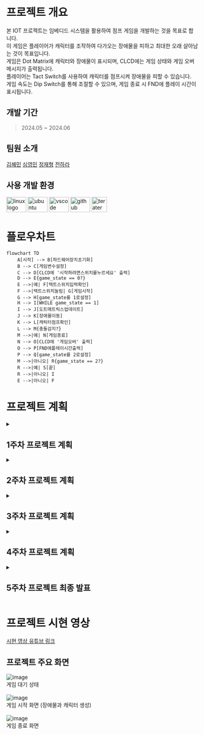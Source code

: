 # 프로젝트 개요
본 IOT 프로젝트는 임베디드 시스템을 활용하여 점프 게임을 개발하는 것을 목표로 합니다. <br>
이 게임은 플레이어가 캐릭터를 조작하여 다가오는 장애물을 피하고 최대한 오래 살아남는 것이 목표입니다. <br>
게임은 Dot Matrix에 캐릭터와 장애물이 표시되며, CLCD에는 게임 상태와 게임 오버 메시지가 출력됩니다. <br>
플레이어는 Tact Switch를 사용하여 캐릭터를 점프시켜 장애물을 피할 수 있습니다. <br>
게임 속도는 Dip Switch를 통해 조절할 수 있으며, 게임 종료 시 FND에 플레이 시간이 표시됩니다.

## 개발 기간 
> 2024.05 ~ 2024.06

## 팀원 소개
[김혜민](https://github.com/minixzip)
[심영민](https://github.com/zeromin41)
[정재형](https://github.com/jaehyeongjung)
[전하라](https://github.com/rarabong)

## 사용 개발 환경

<div>
  <img src="https://cdn.jsdelivr.net/gh/devicons/devicon/icons/linux/linux-original.svg" height="40" width="52" alt="linux logo" />
  <img src="https://cdn.jsdelivr.net/gh/devicons/devicon/icons/ubuntu/ubuntu-plain.svg" height="40" width="52" alt="ubuntu logo" />
  <img src="https://cdn.jsdelivr.net/gh/devicons/devicon/icons/vscode/vscode-original.svg" height="40" width="52" alt="vscode logo" />
  <img src="https://cdn.jsdelivr.net/gh/devicons/devicon/icons/github/github-original.svg" height="40" width="52" alt="github logo" />
  <img src="https://images.sftcdn.net/images/t_app-icon-m/p/25749bda-7112-4156-afe8-5de81b5f97cb/629816456/tera-term-800x600_0.png" height="40" alt="teraterm logo" />
</div>

# 플로우차트
```mermaid
flowchart TD
    A[시작] --> B[하드웨어장치초기화]
    B --> C[게임변수설정]
    C --> D[CLCD에 '시작하려면스위치를누르세요' 출력]
    D --> E{game_state == 0?}
    E -->|예| F[택트스위치입력확인]
    F -->|택트스위치눌림| G[게임시작]
    G --> H[game_state를 1로설정]
    H --> I[WHILE game_state == 1]
    I --> J[도트매트릭스업데이트]
    J --> K[장애물이동]
    K --> L[캐릭터점프확인]
    L --> M{충돌감지?}
    M -->|예| N[게임종료]
    N --> O[CLCD에 '게임오버' 출력]
    O --> P[FND에플레이시간출력]
    P --> Q[game_state를 2로설정]
    M -->|아니오| R{game_state == 2?}
    R -->|예| S[끝]
    R -->|아니오| I
    E -->|아니오| F
```

# 프로젝트 계획
<details>
<summary><h2>
  1주차 프로젝트 계획
</h2></summary>
  
![image](https://github.com/zeromin41/IOT_Project/assets/130297212/429760d4-0c81-43b0-91dc-48dbfc69a7a2)
![image](https://github.com/zeromin41/IOT_Project/assets/130297212/67e4fcf6-7b47-4a11-9a52-d0e6fe0802a3)
![image](https://github.com/zeromin41/IOT_Project/assets/130297212/9e70f351-f81f-4ba8-87ab-d48fe13b8251)

</details>

<details>
<summary><h2>
  2주차 프로젝트 계획
</h2></summary>

![image](https://github.com/zeromin41/IOT_Project/assets/130297212/dac1363a-5915-485c-bdad-2957c179700c)
![image](https://github.com/zeromin41/IOT_Project/assets/130297212/6997b30f-21cc-4fc2-a65a-1f9756a62431)
![image](https://github.com/zeromin41/IOT_Project/assets/130297212/9e140422-5929-469d-aa34-2f35c55ddd5f)
![image](https://github.com/zeromin41/IOT_Project/assets/130297212/cd431898-9bf1-4e38-ac4b-408c193788f2)

</details>

<details>
<summary><h2>
  3주차 프로젝트 계획
</h2></summary>

![image](https://github.com/zeromin41/IOT_Project/assets/130297212/f1ed6a54-0056-4afb-8657-f2c11ed8dee7)
![image](https://github.com/zeromin41/IOT_Project/assets/130297212/bffcb6da-af90-4841-ba7e-418dff1de73e)
![image](https://github.com/zeromin41/IOT_Project/assets/130297212/6b53b3e3-1f11-43d3-abbd-bdcb7de948f6)
![image](https://github.com/zeromin41/IOT_Project/assets/130297212/9f310d85-4d44-40ca-99e9-34ce0b43f0fd)

</details>

<details>
<summary><h2>
  4주차 프로젝트 계획
</h2></summary>

![image](https://github.com/zeromin41/IOT_Project/assets/130297212/9d4e9c91-372f-4874-b77b-e2c2df891ca0)
![image](https://github.com/zeromin41/IOT_Project/assets/130297212/66b78960-c4be-495b-a4b6-31e31f2377aa)
![image](https://github.com/zeromin41/IOT_Project/assets/130297212/c0a18cb1-a5da-43a7-92d5-c9aa991d670b)
![image](https://github.com/zeromin41/IOT_Project/assets/130297212/ca3f9bd9-add6-459f-8771-3bedb7af0bfa)
![image](https://github.com/zeromin41/IOT_Project/assets/130297212/36c4bbbd-3235-443a-b73b-cb288f8b48c4)


</details>

<details>
<summary><h2>
  5주차 프로젝트 최종 발표
</h2></summary>

![image](https://github.com/zeromin41/IOT_Project/assets/130297212/fdf6035e-7012-4b65-b643-3035136bc8d7)
![image](https://github.com/zeromin41/IOT_Project/assets/130297212/e65806a0-053e-4456-8f9a-0925cebc7b1b)
![image](https://github.com/zeromin41/IOT_Project/assets/130297212/f02e5b9b-793a-498e-bd36-a50e98be7cdd)
![image](https://github.com/zeromin41/IOT_Project/assets/130297212/9b63ad2a-ef2e-4db2-b0cf-d03ac74433cc)
![image](https://github.com/zeromin41/IOT_Project/assets/130297212/3a7e72c6-3ccf-40f7-964a-4b0d5298fe45)
![image](https://github.com/zeromin41/IOT_Project/assets/130297212/dda000c7-f09e-4bd5-82ad-27d96d1e0c78)
![image](https://github.com/zeromin41/IOT_Project/assets/130297212/45c049b0-0a95-403f-a3d1-5fe76033a07c)
![image](https://github.com/zeromin41/IOT_Project/assets/130297212/37fd73c2-c395-4ca1-bebc-c103fbcc56b3)
![image](https://github.com/zeromin41/IOT_Project/assets/130297212/813f7759-a4d6-405e-8356-02fdc954f273)

</details>

# 프로젝트 시현 영상
[시현 영상 유튜브 링크](https://www.youtube.com/watch?v=nFt3l6eh_fw)
## 프로젝트 주요 화면
![image](https://github.com/zeromin41/IOT_Project/assets/130297212/d4e1edc4-2744-4b1b-8a3a-62a40d0da9a9) <br>
게임 대기 상태 <br><br>
![image](https://github.com/zeromin41/IOT_Project/assets/130297212/a85ccfaa-a7ca-447e-afb7-0b343c130a9f) <br>
게임 시작 화면 (장애물과 캐릭터 생성) <br><br>
![image](https://github.com/zeromin41/IOT_Project/assets/130297212/e60a7c94-e467-476d-aca3-728d1ec4e6b7) <br>
게임 종료 화면



